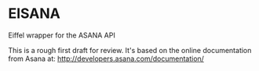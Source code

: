 EISANA
======

Eiffel wrapper for the ASANA API

This is a rough first draft for review.  It's based on the online documentation from Asana at: http://developers.asana.com/documentation/
